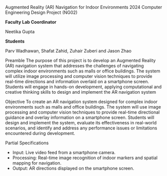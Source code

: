 Augmented Reality (AR) Navigation for Indoor Environments
2024 Computer Engineering Design Project (NG02)

**Faculty Lab Coordinator**

Neetika Gupta

**Students**

Parv Wadhawan, Shafat Zahid, Zuhair Zuberi and Jason Zhao

Preamble
The purpose of this project is to develop an Augmented Reality (AR) navigation system that addresses the challenges of navigating complex indoor environments such as malls or office buildings. The system will utilize image processing and computer vision techniques to provide real-time directions and information overlaid on a smartphone screen. Students will engage in hands-on development, applying computational and creative thinking skills to design and implement the AR navigation system

Objective
To create an AR navigation system designed for complex indoor environments such as malls and office buildings. The system will use image processing and computer vision techniques to provide real-time directional guidance and overlay information on a smartphone screen. Students will design and implement the system, evaluate its effectiveness in real-world scenarios, and identify and address any performance issues or limitations encountered during development.

Partial Specifications
- Input: Live video feed from a smartphone camera.
- Processing: Real-time image recognition of indoor markers and spatial mapping for navigation.
- Output: AR directions displayed on the smartphone screen.

